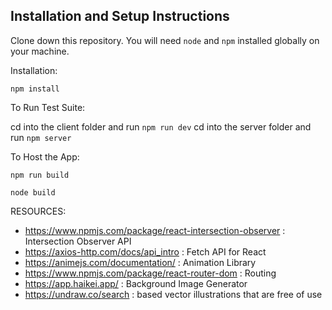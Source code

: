 ## Installation and Setup Instructions

Clone down this repository. You will need `node` and `npm` installed globally on your machine.  

Installation:

`npm install`  

To Run Test Suite:  

cd into the client folder and run `npm run dev`
cd into the server folder and run `npm server`

To Host the App:

`npm run build`

`node build`

RESOURCES:
- https://www.npmjs.com/package/react-intersection-observer : Intersection Observer API
- https://axios-http.com/docs/api_intro : Fetch API for React
- https://animejs.com/documentation/ : Animation Library
- https://www.npmjs.com/package/react-router-dom : Routing
- https://app.haikei.app/ : Background Image Generator
- https://undraw.co/search : based vector illustrations that are free of use
